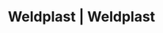 ---
Link: "file:/Users/vinayakpatel/Downloads/www.weldplast.cz/eshop_products_compare/add/eshop-products-variant206"
product_name: "null"
product_id: "null"
title: "Weldplast | Weldplast"
product_desc: ""
product_specs: ""
product_downloads: ""
href: ""
accessories: ""
similar_products: ""
---